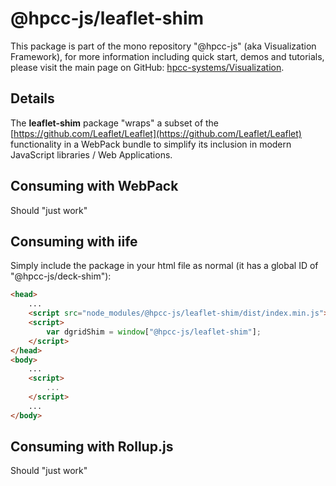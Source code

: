 # @hpcc-js/leaflet-shim
This package is part of the mono repository "@hpcc-js" (aka Visualization Framework), for more information including quick start, demos and tutorials, please visit the main page on GitHub:  [hpcc-systems/Visualization](https://github.com/hpcc-systems/Visualization).

## Details
The **leaflet-shim** package "wraps" a subset of the [https://github.com/Leaflet/Leaflet](https://github.com/Leaflet/Leaflet) functionality in a WebPack bundle to simplify its inclusion in modern JavaScript libraries / Web Applications.

## Consuming with WebPack
Should "just work"

## Consuming with iife
Simply include the package in your html file as normal (it has a global ID of "@hpcc-js/deck-shim"):
```html
<head>
    ...
    <script src="node_modules/@hpcc-js/leaflet-shim/dist/index.min.js"></script>
    <script>
        var dgridShim = window["@hpcc-js/leaflet-shim"];
    </script>
</head>
<body>
    ...
    <script>
        ...
    </script>
    ...
</body>
```

## Consuming with Rollup.js
Should "just work"

